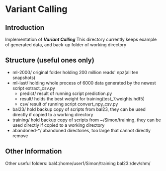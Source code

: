 # Variant Calling

## Introduction
Implementation of ***Variant Calling***
This directory currently keeps example of generated data, and back-up folder of working directory

## Structure (useful ones only)
- ml-2000/  original folder holding 200 million reads' npz(all ten snapshots)
- ml-last/  holding whole process of 6000 data generated by the newest script extract_csv.py
  - predict/  result of running script prediction.py
  - result/   holds the best weight for training(test_7.weights.hdf5)
  - csv/      result of running script convert_npy_csv.py
- bal23/    hold backup copy of scripts from bal23, they can be used directly if copied to a working directory
- training/ hold backup copy of scripts from ~/Simon/training, they can be used directly if copied to a working directory
- abandoned-*/	abandoned directories, too large that cannot directly remove

## Other Information
Other useful folders:
bal4:/home/user1/Simon/training
bal23:/dev/shm/

